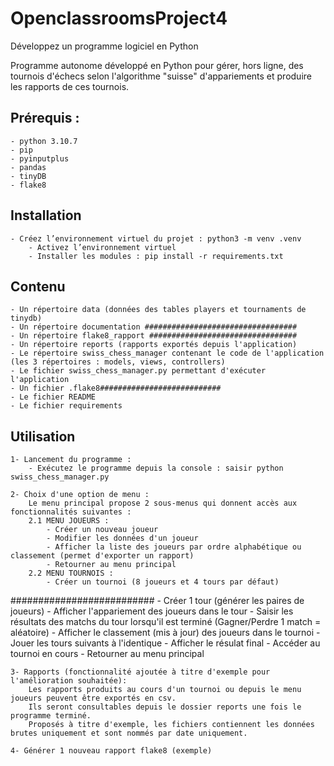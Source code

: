 # OpenclassroomsProject4
Développez un programme logiciel en Python

Programme autonome développé en Python pour gérer, hors ligne, des tournois d'échecs selon l'algorithme "suisse" d'appariements et produire les rapports de ces tournois.

## Prérequis :
    - python 3.10.7
    - pip
    - pyinputplus
    - pandas 
    - tinyDB
    - flake8

## Installation
    - Créez l’environnement virtuel du projet : python3 -m venv .venv
        - Activez l’environnement virtuel
        - Installer les modules : pip install -r requirements.txt

## Contenu
    - Un répertoire data (données des tables players et tournaments de tinydb)
    - Un répertoire documentation ##################################
    - Un répertoire flake8_rapport #################################
    - Un répertoire reports (rapports exportés depuis l'application)
    - Le répertoire swiss_chess_manager contenant le code de l'application (les 3 répertoires : models, views, controllers)
    - Le fichier swiss_chess_manager.py permettant d'exécuter l'application
    - Un fichier .flake8###########################
    - Le fichier README
    - Le fichier requirements

## Utilisation

    1- Lancement du programme :
        - Exécutez le programme depuis la console : saisir python swiss_chess_manager.py 

    2- Choix d'une option de menu :
        Le menu principal propose 2 sous-menus qui donnent accès aux fonctionnalités suivantes :
        2.1 MENU JOUEURS :
            - Créer un nouveau joueur
            - Modifier les données d'un joueur
            - Afficher la liste des joueurs par ordre alphabétique ou classement (permet d'exporter un rapport)
            - Retourner au menu principal
        2.2 MENU TOURNOIS :
            - Créer un tournoi (8 joueurs et 4 tours par défaut)

##########################
                - Créer 1 tour (générer les paires de joueurs)
                - Afficher l'appariement des joueurs dans le tour
                - Saisir les résultats des matchs du tour lorsqu'il est terminé (Gagner/Perdre 1 match = aléatoire)
                - Afficher le classement (mis à jour) des joueurs dans le tournoi
                - Jouer les tours suivants à l'identique
                - Afficher le résulat final
            - Accéder au tournoi en cours
            - Retourner au menu principal

    3- Rapports (fonctionnalité ajoutée à titre d'exemple pour l'amélioration souhaitée):
        Les rapports produits au cours d'un tournoi ou depuis le menu joueurs peuvent être exportés en csv.
        Ils seront consultables depuis le dossier reports une fois le programme terminé.
        Proposés à titre d'exemple, les fichiers contiennent les données brutes uniquement et sont nommés par date uniquement.  

    4- Générer 1 nouveau rapport flake8 (exemple)

